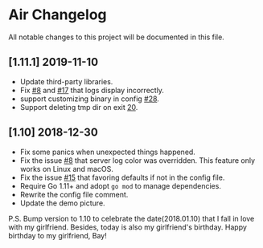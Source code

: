 # Air Changelog

All notable changes to this project will be documented in this file. 

## [1.11.1] 2019-11-10

* Update third-party libraries.
* Fix [#8](https://github.com/cosmtrek/air/issues/8) and [#17](https://github.com/cosmtrek/air/issues/17) that logs display incorrectly.
* support customizing binary in config [#28](https://github.com/cosmtrek/air/issues/28).
* Support deleting tmp dir on exit [20](https://github.com/cosmtrek/air/issues/20).

## [1.10] 2018-12-30

* Fix some panics when unexpected things happened.
* Fix the issue [#8](https://github.com/cosmtrek/air/issues/8) that server log color was overridden. This feature only works on Linux and macOS.
* Fix the issue [#15](https://github.com/cosmtrek/air/issues/15) that favoring defaults if not in the config file.
* Require Go 1.11+ and adopt `go mod` to manage dependencies.
* Rewrite the config file comment.
* Update the demo picture.

P.S. 
Bump version to 1.10 to celebrate the date(2018.01.10) that I fall in love with my girlfriend. Besides, today is also my girlfriend's birthday. Happy birthday to my girlfriend, Bay! 
